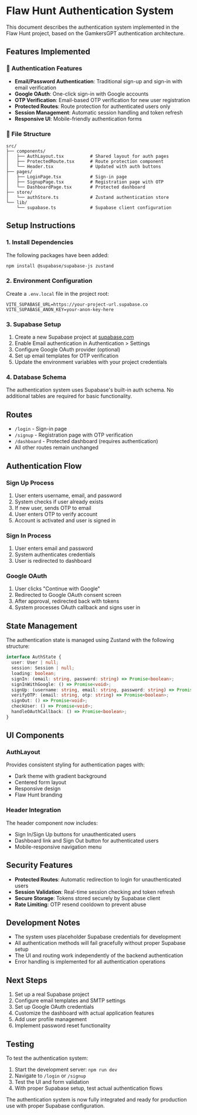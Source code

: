 # Flaw Hunt Authentication System

This document describes the authentication system implemented in the Flaw Hunt project, based on the GamkersGPT authentication architecture.

## Features Implemented

### 🔐 Authentication Features
- **Email/Password Authentication**: Traditional sign-up and sign-in with email verification
- **Google OAuth**: One-click sign-in with Google accounts
- **OTP Verification**: Email-based OTP verification for new user registration
- **Protected Routes**: Route protection for authenticated users only
- **Session Management**: Automatic session handling and token refresh
- **Responsive UI**: Mobile-friendly authentication forms

### 📁 File Structure

```
src/
├── components/
│   ├── AuthLayout.tsx          # Shared layout for auth pages
│   ├── ProtectedRoute.tsx      # Route protection component
│   └── Header.tsx              # Updated with auth buttons
├── pages/
│   ├── LoginPage.tsx           # Sign-in page
│   ├── SignupPage.tsx          # Registration page with OTP
│   └── DashboardPage.tsx       # Protected dashboard
├── store/
│   └── authStore.ts            # Zustand authentication store
└── lib/
    └── supabase.ts             # Supabase client configuration
```

## Setup Instructions

### 1. Install Dependencies
The following packages have been added:
```bash
npm install @supabase/supabase-js zustand
```

### 2. Environment Configuration
Create a `.env.local` file in the project root:
```env
VITE_SUPABASE_URL=https://your-project-url.supabase.co
VITE_SUPABASE_ANON_KEY=your-anon-key-here
```

### 3. Supabase Setup
1. Create a new Supabase project at [supabase.com](https://supabase.com)
2. Enable Email authentication in Authentication > Settings
3. Configure Google OAuth provider (optional)
4. Set up email templates for OTP verification
5. Update the environment variables with your project credentials

### 4. Database Schema
The authentication system uses Supabase's built-in auth schema. No additional tables are required for basic functionality.

## Routes

- `/login` - Sign-in page
- `/signup` - Registration page with OTP verification
- `/dashboard` - Protected dashboard (requires authentication)
- All other routes remain unchanged

## Authentication Flow

### Sign Up Process
1. User enters username, email, and password
2. System checks if user already exists
3. If new user, sends OTP to email
4. User enters OTP to verify account
5. Account is activated and user is signed in

### Sign In Process
1. User enters email and password
2. System authenticates credentials
3. User is redirected to dashboard

### Google OAuth
1. User clicks "Continue with Google"
2. Redirected to Google OAuth consent screen
3. After approval, redirected back with tokens
4. System processes OAuth callback and signs user in

## State Management

The authentication state is managed using Zustand with the following structure:

```typescript
interface AuthState {
  user: User | null;
  session: Session | null;
  loading: boolean;
  signIn: (email: string, password: string) => Promise<boolean>;
  signInWithGoogle: () => Promise<void>;
  signUp: (username: string, email: string, password: string) => Promise<boolean>;
  verifyOTP: (email: string, otp: string) => Promise<boolean>;
  signOut: () => Promise<void>;
  checkUser: () => Promise<void>;
  handleOAuthCallback: () => Promise<boolean>;
}
```

## UI Components

### AuthLayout
Provides consistent styling for authentication pages with:
- Dark theme with gradient background
- Centered form layout
- Responsive design
- Flaw Hunt branding

### Header Integration
The header component now includes:
- Sign In/Sign Up buttons for unauthenticated users
- Dashboard link and Sign Out button for authenticated users
- Mobile-responsive navigation menu

## Security Features

- **Protected Routes**: Automatic redirection to login for unauthenticated users
- **Session Validation**: Real-time session checking and token refresh
- **Secure Storage**: Tokens stored securely by Supabase client
- **Rate Limiting**: OTP resend cooldown to prevent abuse

## Development Notes

- The system uses placeholder Supabase credentials for development
- All authentication methods will fail gracefully without proper Supabase setup
- The UI and routing work independently of the backend authentication
- Error handling is implemented for all authentication operations

## Next Steps

1. Set up a real Supabase project
2. Configure email templates and SMTP settings
3. Set up Google OAuth credentials
4. Customize the dashboard with actual application features
5. Add user profile management
6. Implement password reset functionality

## Testing

To test the authentication system:

1. Start the development server: `npm run dev`
2. Navigate to `/login` or `/signup`
3. Test the UI and form validation
4. With proper Supabase setup, test actual authentication flows

The authentication system is now fully integrated and ready for production use with proper Supabase configuration.